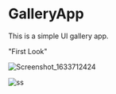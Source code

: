 # GalleryApp
This is a simple UI gallery app.


"First Look" 



![Screenshot_1633712424](https://user-images.githubusercontent.com/44771554/136596651-bd1c1592-392d-48f1-bac4-58ee28b813e9.png)




![ss](https://user-images.githubusercontent.com/44771554/136597458-9b381eb2-7d38-46f4-b192-e80d8f806383.jpg)

